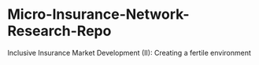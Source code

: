 # Micro-Insurance-Network-Research-Repo
Inclusive Insurance Market Development (II): Creating a fertile environment
